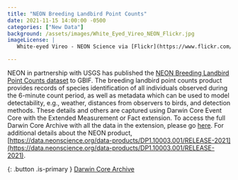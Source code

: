 ```yaml
---
title: "NEON Breeding Landbird Point Counts" 
date: 2021-11-15 14:00:00 -0500 
categories: ["New Data"] 
background: /assets/images/White_Eyed_Vireo_NEON_Flickr.jpg
imageLicense: | 
   White-eyed Vireo - NEON Science via [Flickr](https://www.flickr.com/photos/neonsciencedata/50561038472/) CC-BY 2.0 

--- 
```


NEON in partnership with USGS has published the [NEON Breeding Landbird Point Counts dataset](https://www.gbif.org/dataset/516eb7c0-3586-4dfc-bc18-c1fc1e765b7f) to GBIF. The breeding landbird point counts product provides records of species identification of all individuals observed during the 6-minute count period, as well as metadata which can be used to model detectability, e.g., weather, distances from observers to birds, and detection methods. These details and others are captured using Darwin Core Event Core with the Extended Measurement or Fact extension. To access the full Darwin Core Archive with all the data in the extension, please go [here](https://bison.usgs.gov/ipt/resource?r=neon-breeding-landbird-abundance-and-diversity). For additional details about the NEON product, [https://data.neonscience.org/data-products/DP1.10003.001/RELEASE-2021](https://data.neonscience.org/data-products/DP1.10003.001/RELEASE-2021). 

{: .button .is-primary }
[Darwin Core Archive](https://bison.usgs.gov/ipt/resource?r=neon-breeding-landbird-abundance-and-diversity)
